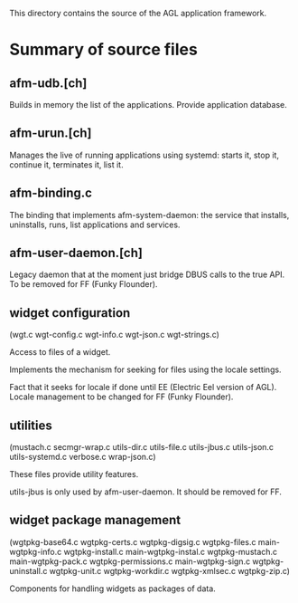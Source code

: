This directory contains the source of the AGL application framework.


Summary of source files
=======================

afm-udb.[ch]
-----------

Builds in memory the list of the applications.
Provide application database.

afm-urun.[ch]
------------

Manages the live of running applications using systemd:
starts it, stop it, continue it, terminates it, list it.

afm-binding.c
-------------

The binding that implements afm-system-daemon: the service
that installs, uninstalls, runs, list applications and services.

afm-user-daemon.[ch]
--------------------

Legacy daemon that at the moment just bridge DBUS calls to
the true API. To be removed for FF (Funky Flounder).

widget configuration
--------------------
(wgt.c wgt-config.c wgt-info.c wgt-json.c wgt-strings.c)

Access to files of a widget.

Implements the mechanism for seeking for files using the locale settings. 

Fact that it seeks for locale if done until EE (Electric Eel version of AGL).
Locale management to be changed for FF (Funky Flounder).

utilities
---------
(mustach.c secmgr-wrap.c utils-dir.c utils-file.c utils-jbus.c utils-json.c utils-systemd.c verbose.c wrap-json.c)

These files provide utility features.

utils-jbus is only used by afm-user-daemon. It should be removed for FF.

widget package management
-------------------------
(wgtpkg-base64.c
wgtpkg-certs.c
wgtpkg-digsig.c
wgtpkg-files.c
main-wgtpkg-info.c
wgtpkg-install.c
main-wgtpkg-instal.c
wgtpkg-mustach.c
main-wgtpkg-pack.c
wgtpkg-permissions.c
main-wgtpkg-sign.c
wgtpkg-uninstall.c
wgtpkg-unit.c
wgtpkg-workdir.c
wgtpkg-xmlsec.c
wgtpkg-zip.c)

Components for handling widgets as packages of data.
